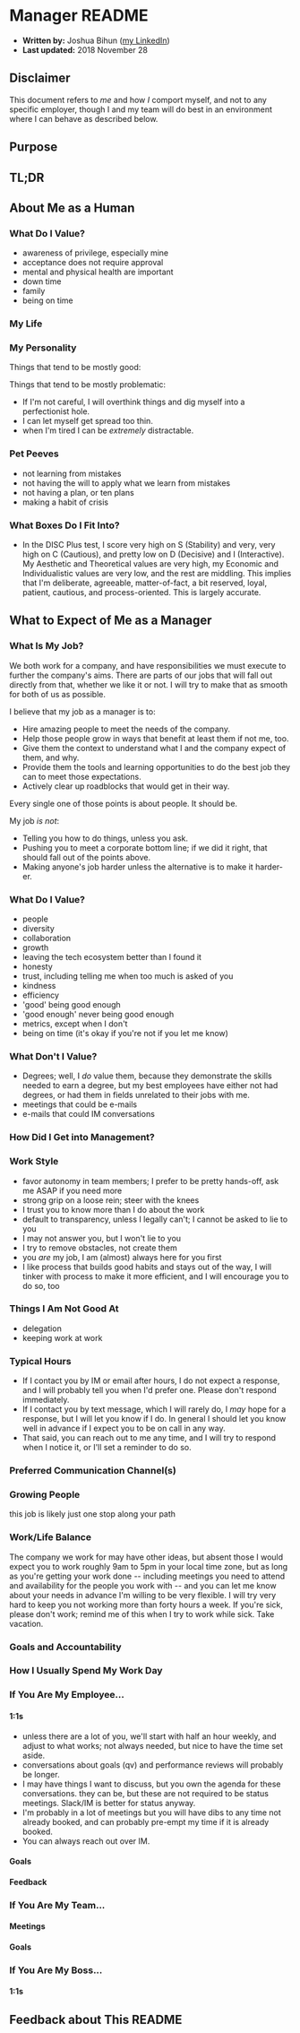# Manager README

- **Written by:** Joshua Bihun ([my LinkedIn](https://linkedin.com/in/joshuabihun))
- **Last updated:** 2018 November 28

## Disclaimer

This document refers to *me* and how *I* comport myself, and not to any specific employer, though I and my team will do best in an environment where I can behave as described below.

## Purpose


## TL;DR


## About Me as a Human

### What Do I Value?

- awareness of privilege, especially mine
- acceptance does not require approval
- mental and physical health are important
- down time
- family
- being on time

### My Life

### My Personality

Things that tend to be mostly good:



Things that tend to be mostly problematic:

- If I'm not careful, I will overthink things and dig myself into a perfectionist hole.
- I can let myself get spread too thin.
- when I'm tired I can be *extremely* distractable.

### Pet Peeves

- not learning from mistakes
- not having the will to apply what we learn from mistakes
- not having a plan, or ten plans
- making a habit of crisis


### What Boxes Do I Fit Into?

- In the DISC Plus test, I score very high on S (Stability) and very, very high on C (Cautious), and pretty low on D (Decisive) and I (Interactive).  My Aesthetic and Theoretical values are very high, my Economic and Individualistic values are very low, and the rest are middling.  This implies that I'm deliberate, agreeable, matter-of-fact, a bit reserved, loyal, patient, cautious, and process-oriented.  This is largely accurate. 

## What to Expect of Me as a Manager

### What Is My Job?

We both work for a company, and have responsibilities we must execute to further the company's aims.  There are parts of our jobs that will fall out directly from that, whether we like it or not.  I will try to make that as smooth for both of us as possible.

I believe that my job as a manager is to:

- Hire amazing people to meet the needs of the company.
- Help those people grow in ways that benefit at least them if not me, too.
- Give them the context to understand what I and the company expect of them, and why.
- Provide them the tools and learning opportunities to do the best job they can to meet those expectations.
- Actively clear up roadblocks that would get in their way.

Every single one of those points is about people.  It should be.

My job *is not*:

- Telling you how to do things, unless you ask.
- Pushing you to meet a corporate bottom line; if we did it right, that should fall out of the points above.
- Making anyone's job harder unless the alternative is to make it harder-er.


### What Do I Value?

- people
- diversity
- collaboration
- growth
- leaving the tech ecosystem better than I found it
- honesty
- trust, including telling me when too much is asked of you
- kindness
- efficiency
- 'good' being good enough
- 'good enough' never being good enough
- metrics, except when I don't
- being on time (it's okay if you're not if you let me know)

### What Don't I Value?

- Degrees; well, I *do* value them, because they demonstrate the skills needed to earn a degree, but my best employees have either not had degrees, or had them in fields unrelated to their jobs with me.
- meetings that could be e-mails
- e-mails that could IM conversations

### How Did I Get into Management?


### Work Style

- favor autonomy in team members; I prefer to be pretty hands-off, ask me ASAP if you need more
- strong grip on a loose rein; steer with the knees
- I trust you to know more than I do about the work
- default to transparency, unless I legally can't; I cannot be asked to lie to you
- I may not answer you, but I won't lie to you
- I try to remove obstacles, not create them
- you *are* my job, I am (almost) always here for you first
- I like process that builds good habits and stays out of the way, I will tinker with process to make it more efficient, and I will encourage you to do so, too

### Things I Am Not Good At

- delegation
- keeping work at work

### Typical Hours

- If I contact you by IM or email after hours, I do not expect a response, and I will probably tell you when I'd prefer one.  Please don't respond immediately.
- If I contact you by text message, which I will rarely do, I *may* hope for a response, but I will let you know if I do.  In general I should let you know well in advance if I expect you to be on call in any way.
- That said, you can reach out to me any time, and I will try to respond when I notice it, or I'll set a reminder to do so.

### Preferred Communication Channel(s)


### Growing People

this job is likely just one stop along your path

### Work/Life Balance

The company we work for may have other ideas, but absent those I would expect you to work roughly 9am to 5pm in your local time zone, but as long as you're getting your work done -- including meetings you need to attend and availability for the people you work with -- and you can let me know about your needs in advance I'm willing to be very flexible.  I will try very hard to keep you not working more than forty hours a week.  If you're sick, please don't work; remind me of this when I try to work while sick.  Take vacation.

### Goals and Accountability


### How I Usually Spend My Work Day


### If You Are My Employee...

#### 1:1s

- unless there are a lot of you, we'll start with half an hour weekly, and adjust to what works; not always needed, but nice to have the time set aside.
- conversations about goals (qv) and performance reviews will probably be longer.
- I may have things I want to discuss, but you own the agenda for these conversations.  they can be, but these are not required to be status meetings.  Slack/IM is better for status anyway.
- I'm probably in a lot of meetings but you will have dibs to any time not already booked, and can probably pre-empt my time if it is already booked.
- You can always reach out over IM.

#### Goals

#### Feedback

### If You Are My Team...

#### Meetings

#### Goals

### If You Are My Boss...

#### 1:1s


## Feedback about This README

